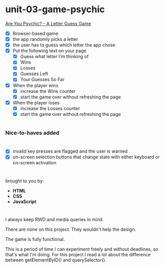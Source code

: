 # unit-03-game-psychic

[Are You Psychic? - A Letter Guess Game](https://rkaseman.github.io/unit-03-game-letter-guess/)

- [x] Browser-based game
- [x] the app randomly picks a letter
- [x] the user has to guess which letter the app chose
- [x] Put the following text on your page
  - [x] Guess what letter I'm thinking of
  - [x] Wins
  - [x] Losses
  - [x] Guesses Left
  - [x] Your Guesses So Far
- [x] When the player wins
  - [x] increase the Wins counter
  - [x] start the game over without refreshing the page
- [x] When the player loses
  - [x] increase the Losses counter
  - [x] start the game over without refreshing the page
#
### Nice-to-haves added
#
- [x] invalid key presses are flagged and the user is warned
- [x] on-screen selection buttons that change state with either keyboard or on-screen activation
#
brought to you by:
- **HTML**
- **CSS**
- **JavaScript**
#
I always keep RWD and media queries in mind.

There are none on this project. They wouldn't help the design.

The game is fully functional.

This is a period of time I can experiment freely and without deadlines, so that's what I'm doing. For this project I read a lot about the difference between getElementByID() and querySelector().